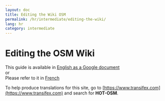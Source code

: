 ```yaml
---
layout: doc
title: Editing the Wiki OSM
permalink: /hr/intermediate/editing-the-wiki/
lang: hr
category: intermediate
---
```


Editing the OSM Wiki
====================

This guide is available in [English as a Google document](https://docs.google.com/document/d/1G2LrM0ASKh7X175Hi16srnOBtofmsZwlj5x7EJTvi1g/edit)  
or  
Please refer to it in [French](/fr/intermediate/editing-the-wiki/)

To help produce translations for this site, go to [https://www.transifex.com](https://www.transifex.com) and search for **HOT-OSM**.
